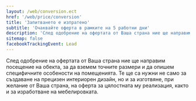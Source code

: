 ```yaml
---
layout: /web/conversion.ect
href: '/web/price/conversion'
title: 'Запитването е изпратено'
subtitle: 'Очаквайте оферта в рамките на 5 работни дни'
description: 'След одобрение на офертата от Ваша страна ние ще направим посещение на обекта, за да вземем точните размери и да опишем специфичните особености на помещенията.'
sitemap: false
facebookTrackingEvent: Lead
---
```

След одобрение на офертата от Ваша страна ние ще направим посещение на обекта, за да вземем точните размери и да опишем специфичните особености на помещенията. Те ще са нужни не само за създаване на прецизен интериорен дизайн, но и за изготвяне, при желание от Ваша страна, на оферта за цялостната му реализация, както и за изработване на мебелировката. 